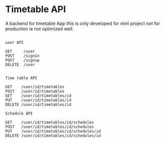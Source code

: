 <!--
 Copyright (c) 2022 Sri Lakshmi Kanthan P
 
 This software is released under the MIT License.
 https://opensource.org/licenses/MIT
-->

# Timetable API

A backend for timetable App this is only developed for mini project not for production ie not optimized well.

~~~

user API

GET     /user
POST    /signin
POST    /signup
DELETE  /user


Time table API

GET    /user/id/timetables
POST   /user/id/timetables
GET    /user/id/timetables/id
PUT    /user/id/timetables/id
DELETE /user/id/timetables/id

Schedule API

GET    /user/id/timetables/id/schedules
POST   /user/id/timetables/id/schedules
PUT    /user/id/timetables/id/schedules/id
DELETE /user/id/timetables/id/schedules/id

~~~
